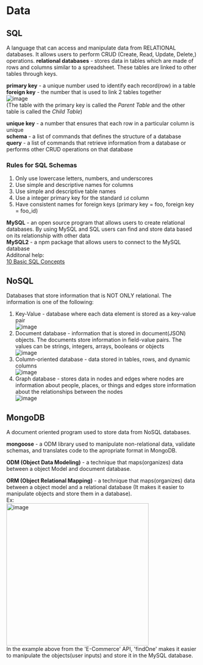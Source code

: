 # Data
## SQL
A language that can access and manipulate data from RELATIONAL databases. It allows users to perform CRUD (Create, Read, Update, Delete,) operations.
**relational databases** - stores data in tables which are made of rows and columns similar to a spreadsheet. These tables are linked to other tables through keys.

**primary key** - a unique number used to identify each record(row) in a table     
**foreign key** - the number that is used to link 2 tables together  
![image](https://user-images.githubusercontent.com/69539559/163200338-7ac15836-eb19-4ff3-aacb-884de0dfed21.png)  
(The table with the primary key is called the *Parent Table* and the other table is called the *Child Table*)  

**unique key** - a number that ensures that each row in a particular column is unique  
**schema** - a list of commands that defines the structure of a database  
**query** - a list of commands that retrieve information from a database or performs other CRUD operations on that database  

### Rules for SQL Schemas  
1. Only use lowercase letters, numbers, and underscores 
2. Use simple and descriptive names for columns  
3. Use simple and descriptive table names 
4. Use a integer primary key for the standard `id` column  
5. Have consistent names for foreign keys (primary key = foo, foreign key = foo_id)

**MySQL** - an open source program that allows users to create relational databases. By using MySQL and SQL users can find and store data based on its relationship with other data  
**MySQL2** - a npm package that allows users to connect to the MySQL database  
Additonal help:  
[10 Basic SQL Concepts](https://www.programming-hero.com/blog/10-sql-concepts-that-every-developer-should-know.html)  
 
## NoSQL
Databases that store information that is NOT ONLY relational. The information is one of the following:  
1. Key-Value - database where each data element is stored as a key-value  pair  
![image](https://user-images.githubusercontent.com/69539559/163230340-c9a66a68-1ab9-4778-bac3-cd69cb0b3b66.png)
2. Document database - information that is stored in document(JSON) objects. The documents store information in field-value pairs. The values can be strings, integers, arrays, booleans or objects  
![image](https://user-images.githubusercontent.com/69539559/163215350-c9a50eea-8382-4530-a8fe-b320cd16f3ab.png)
3. Column-oriented database - data stored in tables, rows, and dynamic columns  
![image](https://user-images.githubusercontent.com/69539559/163231059-33b9f2dd-4b77-4f17-ab8f-ae3f591e7099.png)
4. Graph database - stores data in nodes and edges where nodes are information about people, places, or things and edges store information about the relationships between the nodes  
![image](https://user-images.githubusercontent.com/69539559/163231448-b97dad40-f442-452d-b4e7-e85d6bf85715.png)

## MongoDB
A document oriented program used to store data from NoSQL databases.

**mongoose** - a ODM library used to manipulate non-relational data, validate schemas, and translates code to the apropriate format in MongoDB.  

**ODM (Object Data Modeling)** - a technique that maps(organizes) data between a object Model and document database.  

**ORM (Object Relational Mapping)** - a technique that maps(organizes) data between a object model and a relational database (It makes it easier to manipulate objects and store them in a database).    
Ex:  
<img width="373" alt="image" src="https://user-images.githubusercontent.com/69539559/166617707-ac5bbb72-1a47-4751-aaae-1ae90a5200b2.png">  
In the example above from the 'E-Commerce' API, 'findOne' makes it easier to manipulate the objects(user inputs) and store it in the MySQL database. 
